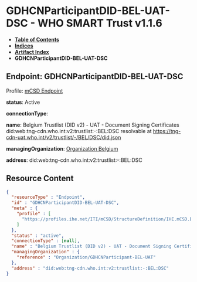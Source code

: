 # GDHCNParticipantDID-BEL-UAT-DSC - WHO SMART Trust v1.1.6

* [**Table of Contents**](toc.md)
* [**Indices**](indices.md)
* [**Artifact Index**](artifacts.md)
* **GDHCNParticipantDID-BEL-UAT-DSC**

## Endpoint: GDHCNParticipantDID-BEL-UAT-DSC

Profile: [mCSD Endpoint](https://profiles.ihe.net/ITI/mCSD/4.0.0/StructureDefinition-IHE.mCSD.Endpoint.html)

**status**: Active

**connectionType**: 

**name**: Belgium Trustlist (DID v2) - UAT - Document Signing Certificates did:web:tng-cdn.who.int:v2:trustlist:-:BEL:DSC resolvable at https://tng-cdn-uat.who.int/v2/trustlist/-/BEL/DSC/did.json

**managingOrganization**: [Organization Belgium](Organization-GDHCNParticipant-BEL-UAT.md)

**address**: did:web:tng-cdn.who.int:v2:trustlist:-:BEL:DSC



## Resource Content

```json
{
  "resourceType" : "Endpoint",
  "id" : "GDHCNParticipantDID-BEL-UAT-DSC",
  "meta" : {
    "profile" : [
      "https://profiles.ihe.net/ITI/mCSD/StructureDefinition/IHE.mCSD.Endpoint"
    ]
  },
  "status" : "active",
  "connectionType" : [null],
  "name" : "Belgium Trustlist (DID v2) - UAT - Document Signing Certificates\ndid:web:tng-cdn.who.int:v2:trustlist:-:BEL:DSC\nresolvable at https://tng-cdn-uat.who.int/v2/trustlist/-/BEL/DSC/did.json",
  "managingOrganization" : {
    "reference" : "Organization/GDHCNParticipant-BEL-UAT"
  },
  "address" : "did:web:tng-cdn.who.int:v2:trustlist:-:BEL:DSC"
}

```
